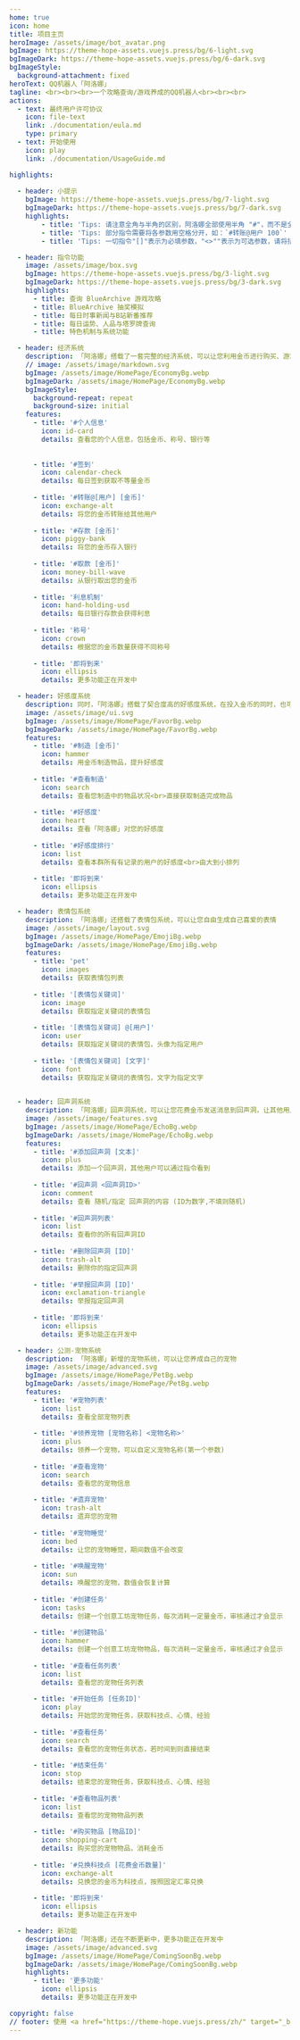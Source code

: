 ```yaml
---
home: true
icon: home
title: 项目主页
heroImage: /assets/image/bot_avatar.png
bgImage: https://theme-hope-assets.vuejs.press/bg/6-light.svg
bgImageDark: https://theme-hope-assets.vuejs.press/bg/6-dark.svg
bgImageStyle:
  background-attachment: fixed
heroText: QQ机器人「阿洛娜」
tagline: <br><br><br>一个攻略查询/游戏养成的QQ机器人<br><br><br>
actions:
  - text: 最终用户许可协议
    icon: file-text
    link: ./documentation/eula.md
    type: primary
  - text: 开始使用
    icon: play
    link: ./documentation/UsageGuide.md

highlights:
  
  - header: 小提示
    bgImage: https://theme-hope-assets.vuejs.press/bg/7-light.svg
    bgImageDark: https://theme-hope-assets.vuejs.press/bg/7-dark.svg
    highlights:
        - title: 'Tips: 请注意全角与半角的区别，阿洛娜全部使用半角 "#"，而不是全角 "＃"'
        - title: 'Tips: 部分指令需要将各参数用空格分开，如：`#转账@用户 100`'
        - title: 'Tips: 一切指令"[]"表示为必填参数，"<>""表示为可选参数，请将括号去掉后替换相应内容发送'

  - header: 指令功能
    image: /assets/image/box.svg
    bgImage: https://theme-hope-assets.vuejs.press/bg/3-light.svg
    bgImageDark: https://theme-hope-assets.vuejs.press/bg/3-dark.svg
    highlights:
      - title: 查询 BlueArchive 游戏攻略
      - title: BlueArchive 抽奖模拟
      - title: 每日时事新闻与B站新番推荐
      - title: 每日运势、人品与塔罗牌查询
      - title: 特色机制与系统功能

  - header: 经济系统
    description: 「阿洛娜」搭载了一套完整的经济系统，可以让您利用金币进行购买、游戏等操作
    // image: /assets/image/markdown.svg
    bgImage: /assets/image/HomePage/EconomyBg.webp
    bgImageDark: /assets/image/HomePage/EconomyBg.webp
    bgImageStyle:
      background-repeat: repeat
      background-size: initial
    features:
      - title: '#个人信息'
        icon: id-card
        details: 查看您的个人信息，包括金币、称号、银行等
        
        
      - title: '#签到'
        icon: calendar-check
        details: 每日签到获取不等量金币
        
      - title: '#转账@[用户] [金币]'
        icon: exchange-alt
        details: 将您的金币转账给其他用户
        
      - title: '#存款 [金币]'
        icon: piggy-bank
        details: 将您的金币存入银行
        
      - title: '#取款 [金币]'
        icon: money-bill-wave
        details: 从银行取出您的金币
        
      - title: '利息机制'
        icon: hand-holding-usd
        details: 每日银行存款会获得利息
        
      - title: '称号'
        icon: crown
        details: 根据您的金币数量获得不同称号
        
      - title: '即将到来'
        icon: ellipsis
        details: 更多功能正在开发中

  - header: 好感度系统
    description: 同时，「阿洛娜」搭载了契合度高的好感度系统，在投入金币的同时，也可以提升与「阿洛娜」的好感度
    image: /assets/image/ui.svg
    bgImage: /assets/image/HomePage/FavorBg.webp
    bgImageDark: /assets/image/HomePage/FavorBg.webp
    features:
      - title: '#制造 [金币]'
        icon: hammer
        details: 用金币制造物品，提升好感度
        
      - title: '#查看制造'
        icon: search
        details: 查看您制造中的物品状况<br>直接获取制造完成物品
        
      - title: '#好感度'
        icon: heart
        details: 查看「阿洛娜」对您的好感度
        
      - title: '#好感度排行'
        icon: list
        details: 查看本群所有有记录的用户的好感度<br>由大到小排列
        
      - title: '即将到来'
        icon: ellipsis
        details: 更多功能正在开发中

  - header: 表情包系统
    description: 「阿洛娜」还搭载了表情包系统，可以让您自由生成自己喜爱的表情
    image: /assets/image/layout.svg
    bgImage: /assets/image/HomePage/EmojiBg.webp
    bgImageDark: /assets/image/HomePage/EmojiBg.webp
    features:
      - title: 'pet'
        icon: images
        details: 获取表情包列表
      
      - title: '[表情包关键词]'
        icon: image
        details: 获取指定关键词的表情包
        
      - title: '[表情包关键词] @[用户]'
        icon: user
        details: 获取指定关键词的表情包，头像为指定用户
        
      - title: '[表情包关键词] [文字]'
        icon: font
        details: 获取指定关键词的表情包，文字为指定文字
        

  - header: 回声洞系统
    description: 「阿洛娜」回声洞系统，可以让您花费金币发送消息到回声洞，让其他用户看到
    image: /assets/image/features.svg
    bgImage: /assets/image/HomePage/EchoBg.webp
    bgImageDark: /assets/image/HomePage/EchoBg.webp
    features:
      - title: '#添加回声洞 [文本]'
        icon: plus
        details: 添加一个回声洞，其他用户可以通过指令看到
        
      - title: '#回声洞 <回声洞ID>'
        icon: comment
        details: 查看 随机/指定 回声洞的内容 (ID为数字,不填则随机)
        
      - title: '#回声洞列表'
        icon: list
        details: 查看你的所有回声洞ID
        
      - title: '#删除回声洞 [ID]'
        icon: trash-alt
        details: 删除你的指定回声洞
        
      - title: '#举报回声洞 [ID]'
        icon: exclamation-triangle
        details: 举报指定回声洞
        
      - title: '即将到来'
        icon: ellipsis
        details: 更多功能正在开发中

  - header: 公测-宠物系统
    description: 「阿洛娜」新增的宠物系统，可以让您养成自己的宠物
    image: /assets/image/advanced.svg
    bgImage: /assets/image/HomePage/PetBg.webp
    bgImageDark: /assets/image/HomePage/PetBg.webp
    features:
      - title: '#宠物列表'
        icon: list
        details: 查看全部宠物列表
        
      - title: '#领养宠物 [宠物名称] <宠物名称>'
        icon: plus
        details: 领养一个宠物，可以自定义宠物名称(第一个参数)
        
      - title: '#查看宠物'
        icon: search
        details: 查看您的宠物信息
        
      - title: '#遗弃宠物'
        icon: trash-alt
        details: 遗弃您的宠物
        
      - title: '#宠物睡觉'
        icon: bed
        details: 让您的宠物睡觉，期间数值不会改变
        
      - title: '#唤醒宠物'
        icon: sun
        details: 唤醒您的宠物，数值会恢复计算
        
      - title: '#创建任务'
        icon: tasks
        details: 创建一个创意工坊宠物任务，每次消耗一定量金币，审核通过才会显示
        
      - title: '#创建物品'
        icon: hammer
        details: 创建一个创意工坊宠物物品，每次消耗一定量金币，审核通过才会显示
        
      - title: '#查看任务列表' 
        icon: list
        details: 查看您的宠物任务列表
        
      - title: '#开始任务 [任务ID]'
        icon: play
        details: 开始您的宠物任务，获取科技点、心情、经验
        
      - title: '#查看任务'
        icon: search
        details: 查看您的宠物任务状态，若时间到则直接结束
        
      - title: '#结束任务'
        icon: stop
        details: 结束您的宠物任务，获取科技点、心情、经验
        
      - title: '#查看物品列表'
        icon: list
        details: 查看您的宠物物品列表
        
      - title: '#购买物品 [物品ID]'
        icon: shopping-cart
        details: 购买您的宠物物品，消耗金币
        
      - title: '#兑换科技点 [花费金币数量]'
        icon: exchange-alt
        details: 兑换您的金币为科技点，按照固定汇率兑换
        
      - title: '即将到来'
        icon: ellipsis
        details: 更多功能正在开发中

  - header: 新功能
    description: 「阿洛娜」还在不断更新中，更多功能正在开发中
    image: /assets/image/advanced.svg
    bgImage: /assets/image/HomePage/ComingSoonBg.webp
    bgImageDark: /assets/image/HomePage/ComingSoonBg.webp
    highlights:
      - title: '更多功能'
        icon: ellipsis
        details: 更多功能正在开发中

copyright: false
// footer: 使用 <a href="https://theme-hope.vuejs.press/zh/" target="_blank">VuePress Theme Hope</a> 主题 | by Travellerr
---
```

